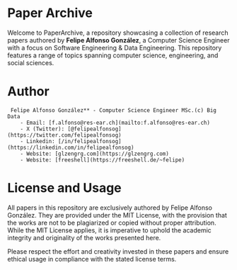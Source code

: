 
Paper Archive
=============

Welcome to PaperArchive, a repository showcasing a collection of research 
papers authored by **Felipe Alfonso González**, a Computer Science Engineer 
with a focus on Software Engineering & Data Engineering. This repository 
features a range of topics spanning computer science, engineering, 
and social sciences.

Author
======

     Felipe Alfonso González** - Computer Science Engineer MSc.(c) Big Data  
        - Email: [f.alfonso@res-ear.ch](mailto:f.alfonso@res-ear.ch) 
        - X (Twitter): [@felipealfonsog](https://twitter.com/felipealfonsog) 
        - Linkedin: [/in/felipealfonsog](https://linkedin.com/in/felipealfonsog) 
        - Website: [glzengrg.com](https://glzengrg.com) 
        - Website: [freeshell](https://freeshell.de/~felipe) 

License and Usage
=================

All papers in this repository are exclusively authored by Felipe Alfonso González. 
They are provided under the MIT License, with the provision that the works are not 
to be plagiarized or copied without proper attribution. While the MIT License applies, 
it is imperative to uphold the academic integrity and originality of the works 
presented here.

Please respect the effort and creativity invested in these papers and ensure ethical 
usage in compliance with the stated license terms.
